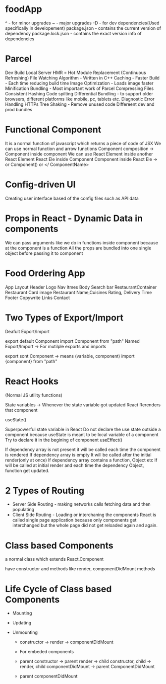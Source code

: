 # foodApp

^ - for minor upgrades
~ - major upgrades
-D - for dev dependencies(Used specifically in developement)
package.json - contains the current version of dependency
package.lock.json - contains the exact version info of dependencies

# Parcel

Dev Build
Local Server
HMR = Hot Module Replacement (Continuous Refreshing)
File Watching Algorithm - Written in C++
Caching - Faster Build - Each time reducing build time
Image Optimization - Loads image faster
Minification
Bundling - Most important work of Parcel
Compressing Files
Consistent Hashing
Code spilting
Differential Bundling - to support older browsers, different platforms like mobile, pc, tablets etc.
Diagnostic
Error Handling
HTTPs
Tree Shaking - Remove unused code
Differeent dev and prod bundles

# Functional Component

It is a normal function of javascript which returns a piece of code of JSX
We can use normal function and arrow functions
Component composition -> Component inside component
We can use React Element inside another React Element
React Ele inside Component
Component inside React Ele -> or Component() or </ ComponentName>

# Config-driven UI

Creating user interface based of the config files such as API data

# Props in React - Dynamic Data in components

We can pass arguments like we do in functions inside component because at the component is a function
All the props are bundled into one single object before passing it to component

# Food Ordering App

App Layout
Header
Logo
Nav Itmes
Body
Search bar
RestaurantContainer
Restaurant Card
image
Restaurant Name,Cuisines
Rating, Delivery Time
Footer
Copywrite
Links
Contact

# Two Types of Export/Import

Deafult Export/Import

export default Component
import Component from "path"
Named Export/Import -> For mutilple exports and imports

export sont Component -> means (variable, component)
import {component} from "path"

# React Hooks

(Normal JS utility functions)

State variables -> Whenever the state variable got updated React Rerenders that component

useState()

Superpowerful state variable in React
Do not declare the use state outside a component because useState is meant to be local variable of a component
Try to declare it in the begining of component
useEffect()

If dependency array is not present
it will be called each time the component is rendered
If dependency array is empty
It will be called after the initial render(only at once)
If dependency array contains a function, Object etc
If will be called at initial render and each time the dependency Object, function get updated.

# 2 Types of Routing

- Server Side Routing - making networks calls fetching data and then populating
- Client Side Routing - Loading or interchaning the components
  React is called single page application because only components get interchanged but the whole page did not get reloaded again and again.

# Class based Components

a normal class which extends React.Component

have constructor and methods like render, componentDidMount methods

# Life Cycle of Class based Components

- Mounting
- Updating
- Unmounting

  - constructor -> render -> componentDidMount

  - For embeded components
  - parent constructor -> parent render -> child constructor, child -> render, child componentDidMount -> parent ComponentDidMount
  - parent componentDidMount
